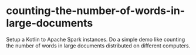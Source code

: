 # counting-the-number-of-words-in-large-documents
Setup a Kotlin to Apache Spark instances. Do a simple demo like counting the number of words in large documents distributed on different computers.

